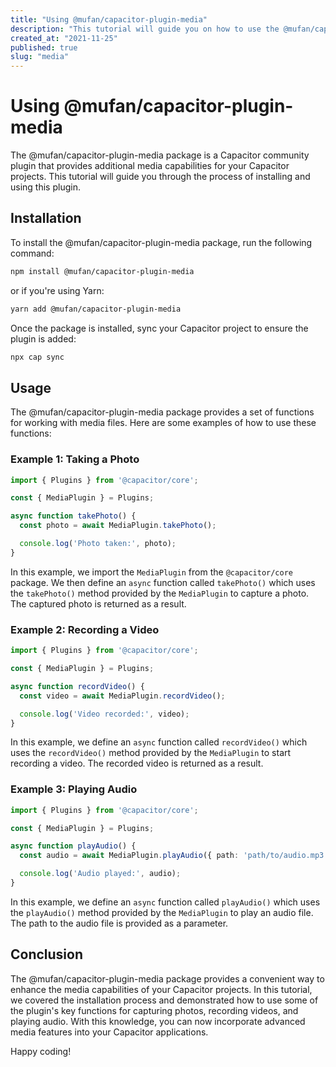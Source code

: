 ```yaml
---
title: "Using @mufan/capacitor-plugin-media"
description: "This tutorial will guide you on how to use the @mufan/capacitor-plugin-media package to enable extra media capabilities in your Capacitor project."
created_at: "2021-11-25"
published: true
slug: "media"
---
```


# Using @mufan/capacitor-plugin-media

The @mufan/capacitor-plugin-media package is a Capacitor community plugin that provides additional media capabilities for your Capacitor projects. This tutorial will guide you through the process of installing and using this plugin.

## Installation

To install the @mufan/capacitor-plugin-media package, run the following command:

```bash
npm install @mufan/capacitor-plugin-media
```

or if you're using Yarn:

```bash
yarn add @mufan/capacitor-plugin-media
```

Once the package is installed, sync your Capacitor project to ensure the plugin is added:

```bash
npx cap sync
```

## Usage

The @mufan/capacitor-plugin-media package provides a set of functions for working with media files. Here are some examples of how to use these functions:

### Example 1: Taking a Photo

```typescript
import { Plugins } from '@capacitor/core';

const { MediaPlugin } = Plugins;

async function takePhoto() {
  const photo = await MediaPlugin.takePhoto();

  console.log('Photo taken:', photo);
}
```

In this example, we import the `MediaPlugin` from the `@capacitor/core` package. We then define an `async` function called `takePhoto()` which uses the `takePhoto()` method provided by the `MediaPlugin` to capture a photo. The captured photo is returned as a result.

### Example 2: Recording a Video

```typescript
import { Plugins } from '@capacitor/core';

const { MediaPlugin } = Plugins;

async function recordVideo() {
  const video = await MediaPlugin.recordVideo();

  console.log('Video recorded:', video);
}
```

In this example, we define an `async` function called `recordVideo()` which uses the `recordVideo()` method provided by the `MediaPlugin` to start recording a video. The recorded video is returned as a result.

### Example 3: Playing Audio

```typescript
import { Plugins } from '@capacitor/core';

const { MediaPlugin } = Plugins;

async function playAudio() {
  const audio = await MediaPlugin.playAudio({ path: 'path/to/audio.mp3' });

  console.log('Audio played:', audio);
}
```

In this example, we define an `async` function called `playAudio()` which uses the `playAudio()` method provided by the `MediaPlugin` to play an audio file. The path to the audio file is provided as a parameter.

## Conclusion

The @mufan/capacitor-plugin-media package provides a convenient way to enhance the media capabilities of your Capacitor projects. In this tutorial, we covered the installation process and demonstrated how to use some of the plugin's key functions for capturing photos, recording videos, and playing audio. With this knowledge, you can now incorporate advanced media features into your Capacitor applications.

Happy coding!